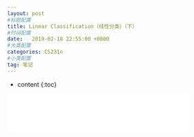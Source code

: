 ```yaml
---
layout: post
#标题配置
title: Linear Classification（线性分类）（下）
#时间配置
date:   2019-02-18 22:55:00 +0800
#大类配置
categories: CS231n
#小类配置
tag: 笔记
---
```


* content
{:toc}


<iframe frameborder="no" border="0" marginwidth="0" marginheight="0" width="420" height="86" src="//music.163.com/#/outchain/2/422073136//&auto=1&height=66"></iframe>
